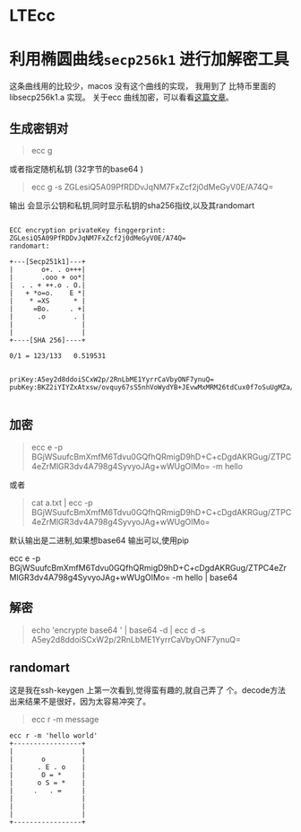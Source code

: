 # LTEcc

# 利用椭圆曲线`secp256k1` 进行加解密工具
这条曲线用的比较少，macos 没有这个曲线的实现，
我用到了 比特币里面的 libsecp256k1.a 实现。
关于ecc 曲线加密，可以看看[这篇文章](https://vitock.gitee.io/2020/10/21/541a3f0129ff/)。

## 生成密钥对
> ecc g 


或者指定随机私钥 (32字节的base64 ) 
> ecc g -s  ZGLesiQ5A09PfRDDvJqNM7FxZcf2j0dMeGyV0E/A74Q=


输出 会显示公钥和私钥,同时显示私钥的sha256指纹,以及其randomart
```

ECC encryption privateKey finggerprint: 
ZGLesiQ5A09PfRDDvJqNM7FxZcf2j0dMeGyV0E/A74Q=
randomart:

+---[Secp251k1]---+
|       o+. . o+++|
|       .ooo + oo*|
|  . . + ++.o . O.|
|   + *o=o.    E *|
|    * =XS      * |
|     =Bo.     . +|
|      .o       . |
|                 |
|                 |
+----[SHA 256]----+

0/1 = 123/133   0.519531


priKey:A5ey2d8ddoiSCxW2p/2RnLbME1YyrrCaVbyONF7ynuQ=
pubKey:BKZ2iYIYZxAtxsw/ovquy67sS5nhVoWydYB+JEvwMxMRM26tdCux0f7oSuUgMZa/Sqh3+7ZqWTONarra2BGW9OM=


```


## 加密

>  ecc e -p BGjWSuufcBmXmfM6Tdvu0GQfhQRmigD9hD+C+cDgdAKRGug/ZTPC4eZrMlGR3dv4A798g4SyvyoJAg+wWUgOIMo= -m hello 

或者
> cat a.txt | ecc -p BGjWSuufcBmXmfM6Tdvu0GQfhQRmigD9hD+C+cDgdAKRGug/ZTPC4eZrMlGR3dv4A798g4SyvyoJAg+wWUgOIMo= 

默认输出是二进制,如果想base64 输出可以,使用pip

 ecc e -p BGjWSuufcBmXmfM6Tdvu0GQfhQRmigD9hD+C+cDgdAKRGug/ZTPC4eZrMlGR3dv4A798g4SyvyoJAg+wWUgOIMo= -m hello | base64


 ## 解密
 

 > echo 'encrypte base64 ' | base64 -d | ecc d -s A5ey2d8ddoiSCxW2p/2RnLbME1YyrrCaVbyONF7ynuQ=

 ## randomart 
 这是我在ssh-keygen 上第一次看到,觉得蛮有趣的,就自己弄了
 个。decode方法出来结果不是很好，因为太容易冲突了。
 > ecc r -m message
 

 ```
 ecc r -m 'hello world'
+-----------------+
|                 |
|       o         |
|      . E . o    |
|       O = *     |
|      o S = *    |
|     .   . =     |
|                 |
|                 |
|                 |
+-----------------+


 ```



